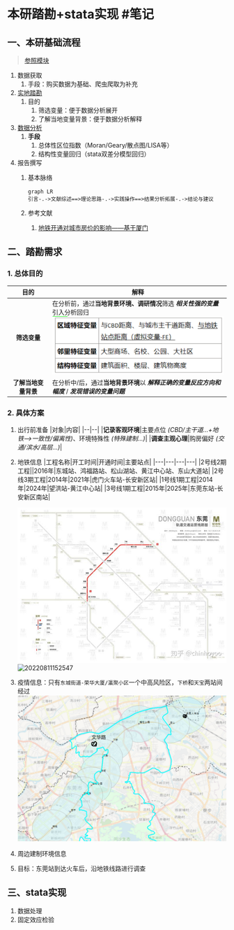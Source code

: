 # 本研踏勘+stata实现 #笔记

## 一、本研基础流程

> [参照模块](../../project/本研/README/README.md)

1. 数据获取
	1. 手段：购买数据为基础、爬虫爬取为补充
2. [实地踏勘](#二踏勘需求)
	1. 目的
		1. 筛选变量：便于数据分析展开
		2. 了解当地变量背景：便于数据分析解释
3. [数据分析](#三stata实现)
	1. **手段**
		1. 总体性区位指数（Moran/Geary/散点图/LISA等）
		2. 结构性变量回归（stata双差分模型回归）
4. 报告撰写
	1. 基本脉络

		```mermaid
		graph LR
		引言-.->文献综述==>理论思路-.->实践操作==>结果分析拓展-.->结论与建议
		```

	2. 参考文献
		1. [地铁开通对城市房价的影响——基于厦门](https://kns.cnki.net/KXReader/Detail?invoice=skOndDLpdMFT33zar2NQWcmk30zzNKhpnv84sAfO28T9L%2BT4oETgaE%2B0hVZKZWa39X2gOHkVMtTfuiSLf8fgFUqowxYJ4nc5EeUT4Ucydo06wB%2BY7p00K674FnazuskTdHDSU4fN7YhAdghg6%2BADumXkB5q376kfqcJDRWoH%2FOE%3D&DBCODE=CJFD&FileName=JMDZ202203007&TABLEName=cjfdlast2022&nonce=8C3D58E958424F089255720157906EF8&uid=&TIMESTAMP=1658276419923)

## 二、踏勘需求

### 1. 总体目的

|目的|解释|
|:--:|--|
|**筛选变量**|在分析前，通过**当地背景环境、调研情况**筛选 ***相关性强的变量*** 引入分析回归 <br> ![相关变量](https://raw.githubusercontent.com/dsw676676/picture/main/image/%E7%9B%B8%E5%85%B3%E5%8F%98%E9%87%8F.png)|
|**了解当地变量背景**|在分析中/后，通过**当地背景环境**以 ***解释正确的变量反应方向和幅度*** / ***发现错误的变量问题***|

### 2. 具体方案

1. 出行前准备
	|对象|内容|
	|--|--|
	|**记录客观环境**|主要点位 *(CBD/主干道...+地铁-->一致性/偏离性)*、环境特殊性 *(特殊建制...)*|
	|**调查主观心理**|购房偏好 *(交通/滨水/高层...)*|

1. 地铁信息
	|工程名称|开工时间|开通时间|主要站点|
	|---|---|---|---|
	|2号线2期工程||2016年|东城站、鸿福路站、松山湖站、黄江中心站、东山大道站|
	|2号线3期工程|2014年|2021年|虎门火车站-长安新区站|
	|1号线1期工程|2014年|2024年|望洪站-黄江中心站|
	|3号线1期工程|2015年|2025年|东莞东站-长安新区南站|

	![20220811152657](https://raw.githubusercontent.com/dsw676676/picture/main/image/20220811152657.png)![20220811152547](https://raw.githubusercontent.com/dsw676676/picture/main/image/20220811152547.png)

2. 疫情信息：只有`东城街道-荣华大厦/瀛聚小区`一个中高风险区，`下桥`和`天宝`两站间经过
	![20220811152512](https://raw.githubusercontent.com/dsw676676/picture/main/image/20220811152512.png)

3. 周边建制环境信息
4. 目标：东莞站到达火车后，沿地铁线路进行调查

## 三、stata实现

1. 数据处理
2. 固定效应检验
